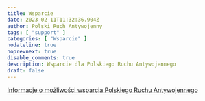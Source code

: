 ```yaml
---
title: Wsparcie
date: 2023-02-11T11:32:36.904Z
author: Polski Ruch Antywojenny
tags: [ "support" ]
categories: [ "Wsparcie" ]
nodateline: true
noprevnext: true
disable_comments: true
description: Wsparcie dla Polskiego Ruchu Antywojennego
draft: false
---
```

[Informacje o możliwości wsparcia Polskiego Ruchu Antywojennego](https://polskiruchantywojenny.com/pokoj-i-wolnosc/wsparcie/ "Srona wsparcia Polskiego Ruchu Antywojennego")
